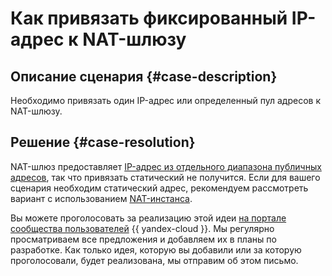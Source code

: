 # Как привязать фиксированный IP-адрес к NAT-шлюзу


## Описание сценария {#case-description}

Необходимо привязать один IP-адрес или определенный пул адресов к NAT-шлюзу.

## Решение {#case-resolution}

NAT-шлюз предоставляет [IP-адрес из отдельного диапазона публичных адресов](../../../vpc/concepts/ips.md), так что привязать статический не получится. Если для вашего сценария необходим статический адрес, рекомендуем рассмотреть вариант с использованием [NAT-инстанса](../../../tutorials/routing/nat-instance/index.md).

Вы можете проголосовать за реализацию этой идеи [на портале сообщества пользователей](https://yandex.cloud/ru/features) {{ yandex-cloud }}. Мы регулярно просматриваем все предложения и добавляем их в планы по разработке. Как только идея, которую вы добавили или за которую проголосовали, будет реализована, мы отправим об этом письмо.